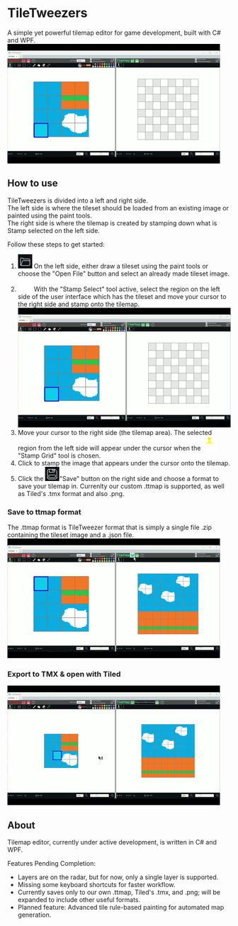 # TileTweezers
A simple yet powerful tilemap editor for game development, built with C# and WPF.
![TileTweezers](TileTweezer_CreateMap.gif)  
## How to use
TileTweezers is divided into a left and right side.  
The left side is where the tileset should be loaded from an existing image or painted using the paint tools.  
The right side is where the tilemap is created by stamping down what is Stamp selected on the left side.  

Follow these steps to get started:  

1) ![Open Folder Icon](/TileTweezers/Controls/TileEditorControl/TileEditorImages/openfolder.png)  On the left side, either draw a tileset using the paint tools or choose the "Open File" button and select an already made tileset image.
2) ![Stamp Select Icon](/TileTweezers/Controls/TileEditorControl/TileEditorImages/selectGrid.png)
With the "Stamp Select" tool active, select the region on the left side of the user interface which has the tileset and move your cursor to the right side and stamp onto the tilemap.  
![TileTweezers](TileTweezer_CreateMap.gif)  
4) Move your cursor to the right side (the tilemap area). The selected region from the left side will appear under the cursor when the ![Grid Stamp Icon](/TileTweezers/Controls/TileEditorControl/TileEditorImages/stampgrid.png)"Stamp Grid" tool  is chosen.
5) Click to stamp the image that appears under the cursor onto the tilemap.
6) Click the ![Save Icon](/TileTweezers/Controls/TileEditorControl/TileEditorImages/save.png)"Save" button  on the right side and choose a format to save your tilemap in. Currenlty our custom .ttmap is supported, as well as Tiled's .tmx format and also .png.  
### Save to ttmap format  
The .ttmap format is TileTweezer format that is simply a single file .zip containing the tileset image and a .json file.  
![TileTweezers](TileTweezer_SaveMap.gif)  
### Export to TMX & open with Tiled  
![TileTweezers](TileTweezers_ExportToTMX.gif) 

## About 
Tilemap editor, currently under active development, is written in C# and WPF.

Features Pending Completion:
* Layers are on the radar, but for now, only a single layer is supported.
* Missing some keyboard shortcuts for faster workflow.
* Currently saves only to our own .ttmap, Tiled's .tmx, and .png; will be expanded to include other useful formats.
* Planned feature: Advanced tile rule-based painting for automated map generation.

